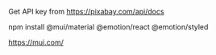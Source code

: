 Get API key from
https://pixabay.com/api/docs

npm install @mui/material @emotion/react @emotion/styled

https://mui.com/